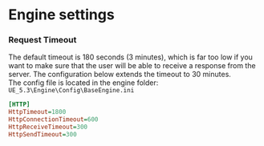 # Engine settings

### Request Timeout
The default timeout is 180 seconds (3 minutes), which is far too low if you want to make sure that the user will be able to receive a response from the server. The configuration below extends the timeout to 30 minutes. <br/>
The config file is located in the engine folder: `UE_5.3\Engine\Config\BaseEngine.ini`

```ini
[HTTP]
HttpTimeout=1800
HttpConnectionTimeout=600
HttpReceiveTimeout=300
HttpSendTimeout=300
```
